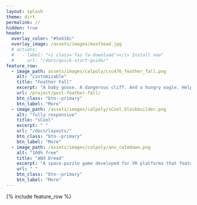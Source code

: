 ```yaml
---
layout: splash
theme: dirt
permalink: //
hidden: true
header:
  overlay_color: "#5e616c"
  overlay_image: /assets/images/masthead.jpg
  # actions:
  #   - label: "<i class='fas fa-download'></i> Install now"
  #     url: "/docs/quick-start-guide/"
feature_row:
  - image_path: assets/images/calpoly/csc476_feather_fall.png
    alt: "customizable"
    title: "Feather Fall"
    excerpt: "A baby goose. A dangerous cliff. And a hungry eagle. Help guide the chick as it falls down the cliff. _A game that demonstrates computer graphics and rendering techniques._"
    url: /project/post-feather-fall/
    btn_class: "btn--primary"
    btn_label: "More"
  - image_path: /assets/images/calpoly/sCool_blockbuilder.png
    alt: "fully responsive"
    title: "sCool"
    excerpt: " "
    url: "/docs/layouts/"
    btn_class: "btn--primary"
    btn_label: "More"
  - image_path: /assets/images/calpoly/anx_calmdown.png
    alt: "100% free"
    title: "ANX Dread"
    excerpt: "A space-puzzle game developed for VR platforms that features an arduino heart-rate monitor to measure heart-rate throughout the experience."
    url: " "
    btn_class: "btn--primary"
    btn_label: "More"           
---
```


{% include feature_row %}